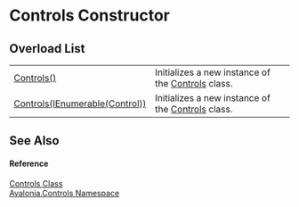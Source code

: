 # Controls Constructor


## Overload List
<table>
<tr>
<td><a href="M_Avalonia_Controls_Controls__ctor">Controls()</a></td>
<td>Initializes a new instance of the <a href="T_Avalonia_Controls_Controls">Controls</a> class.</td>
</tr>
<tr>
<td><a href="M_Avalonia_Controls_Controls__ctor_1">Controls(IEnumerable(Control))</a></td>
<td>Initializes a new instance of the <a href="T_Avalonia_Controls_Controls">Controls</a> class.</td>
</tr>
</table>

## See Also


#### Reference
<a href="T_Avalonia_Controls_Controls">Controls Class</a>  
<a href="N_Avalonia_Controls">Avalonia.Controls Namespace</a>  


